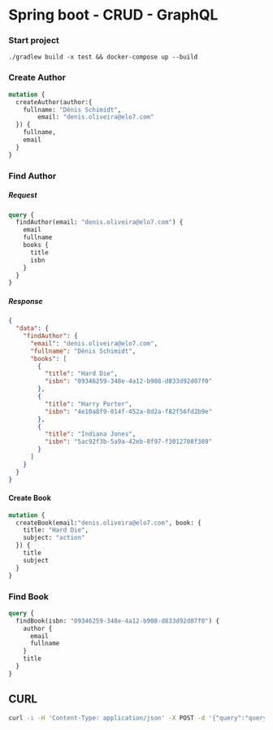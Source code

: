 # Spring boot - CRUD - GraphQL

### Start project

`./gradlew build -x test && docker-compose up --build`

### Create Author

```graphql
mutation {
  createAuthor(author:{
   	fullname: "Dênis Schimidt",
		email: "denis.oliveira@elo7.com"
  }) {
    fullname,
  	email
  } 
}
```

### Find Author

##### Request

```graphql
query {
  findAuthor(email: "denis.oliveira@elo7.com") {
    email
    fullname
    books {
      title
      isbn
    }
  }
}
```

##### Response
```json
{
  "data": {
    "findAuthor": {
      "email": "denis.oliveira@elo7.com",
      "fullname": "Dênis Schimidt",
      "books": [
        {
          "title": "Hard Die",
          "isbn": "09346259-348e-4a12-b908-d833d92d07f0"
        },
        {
          "title": "Harry Porter",
          "isbn": "4e10a8f9-014f-452a-8d2a-f82f56fd2b9e"
        },
        {
          "title": "Indiana Jones",
          "isbn": "5ac92f3b-5a9a-42eb-8f97-f3012708f389"
        }
      ]
    }
  }
}
```

#### Create Book

```graphql
mutation {
  createBook(email:"denis.oliveira@elo7.com", book: {
    title: "Hard Die",
    subject: "action"
  }) {
    title
    subject
  }
}
```

### Find Book

```graphql
query {
  findBook(isbn: "09346259-348e-4a12-b908-d833d92d07f0") {
    author {
      email
      fullname
    }
    title
  }
}

```

CURL
-----------------
```bash
curl -i -H 'Content-Type: application/json' -X POST -d '{"query":"query {listAllBooks(pageRequest:{page:0, size:40}){title subject reviews{stars} author{email} } }" }' http://localhost:8080/graphql
```